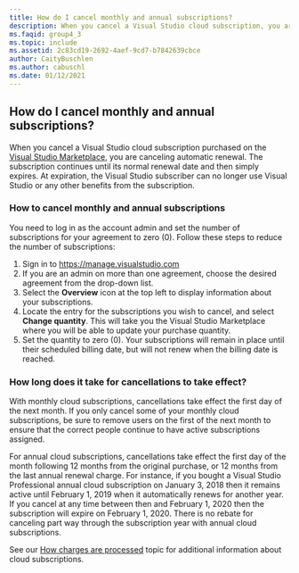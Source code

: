 ```yaml
---
title: How do I cancel monthly and annual subscriptions?
description: When you cancel a Visual Studio cloud subscription, you are canceling automatic renewal. The subscription continues until its normal...
ms.faqid: group4_3
ms.topic: include
ms.assetid: 2c83cd19-2692-4aef-9cd7-b7842639cbce
author: CaityBuschlen
ms.author: cabuschl
ms.date: 01/12/2021
---
```


## How do I cancel monthly and annual subscriptions?
When you cancel a Visual Studio cloud subscription purchased on the [Visual Studio Marketplace](https://marketplace.visualstudio.com), you are canceling automatic renewal. The subscription continues until its normal renewal date and then simply expires. At expiration, the Visual Studio subscriber can no longer use Visual Studio or any other benefits from the subscription.

### How to cancel monthly and annual subscriptions 
You need to log in as the account admin and set the number of subscriptions for your agreement to zero (0). Follow these steps to reduce the number of subscriptions:
1.	Sign in to https://manage.visualstudio.com
2.	If you are an admin on more than one agreement, choose the desired agreement from the drop-down list.
3.	Select the **Overview** icon at the top left to display information about your subscriptions.
4.	Locate the entry for the subscriptions you wish to cancel, and select **Change quantity**. This will take you the Visual Studio Marketplace where you will be able to update your purchase quantity. 
5.	Set the quantity to zero (0). Your subscriptions will remain in place until their scheduled billing date, but will not renew when the billing date is reached.

### How long does it take for cancellations to take effect?
With monthly cloud subscriptions, cancellations take effect the first day of the next month. If you only cancel some of your monthly cloud subscriptions, be sure to remove users on the first of the next month to ensure that the correct people continue to have active subscriptions assigned.

For annual cloud subscriptions, cancellations take effect the first day of the month following 12 months from the original purchase, or 12 months from the last annual renewal charge. For instance, if you bought a Visual Studio Professional annual cloud subscription on January 3, 2018 then it remains active until February 1, 2019 when it automatically renews for another year. If you cancel at any time between then and February 1, 2020 then the subscription will expire on February 1, 2020. There is no rebate for canceling part way through the subscription year with annual cloud subscriptions.

See our [How charges are processed](https://docs.microsoft.com/visualstudio/subscriptions/vscloud-billing-faq#how-charges-are-processed) topic for additional information about cloud subscriptions.

